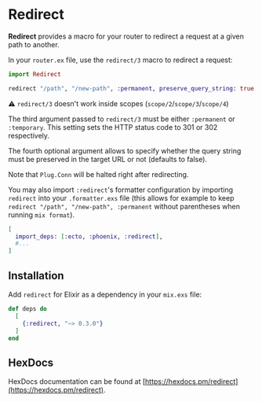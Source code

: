 # Redirect

**Redirect** provides a macro for your router to redirect a request at a given
path to another.

In your `router.ex` file, use the `redirect/3` macro to redirect a request:

```elixir
import Redirect

redirect "/path", "/new-path", :permanent, preserve_query_string: true
```

⚠️ `redirect/3` doesn't work inside scopes (`scope/2`/`scope/3`/`scope/4`)

The third argument passed to `redirect/3` must be either `:permanent` or
`:temporary`. This setting sets the HTTP status code to 301 or 302 respectively.

The fourth optional argument allows to specify whether the query string must be preserved in the
target URL or not (defaults to false).

Note that `Plug.Conn` will be halted right after redirecting.

You may also import `:redirect`'s formatter configuration by importing
`redirect` into your `.formatter.exs` file (this allows for example to keep
`redirect "/path", "/new-path", :permanent` without parentheses when running `mix format`).

```elixir
[
  import_deps: [:ecto, :phoenix, :redirect],
  #...
]
```

## Installation

Add `redirect` for Elixir as a dependency in your `mix.exs` file:

```elixir
def deps do
  [
    {:redirect, "~> 0.3.0"}
  ]
end
```

## HexDocs

HexDocs documentation can be found at [https://hexdocs.pm/redirect](https://hexdocs.pm/redirect).
